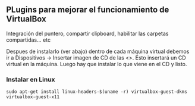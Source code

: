 ## PLugins para mejorar el funcionamiento de VirtualBox
Integración del puntero, compartir clipboard, habilitar las carpetas compartidas... etc

Despues de instalarlo (ver abajo) dentro de cada máquina virtual debemos ir a Dispositivos -> Insertar imagen de CD de las <<Guest Aditions>>. Esto insertará un CD virtual en la máquina. Luego hay que instalar lo que viene en el CD y listo.

### Instalar en Linux
```
sudo apt-get install linux-headers-$(uname -r) virtualbox-guest-dkms virtualbox-guest-x11
```
